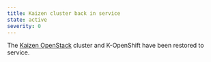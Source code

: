 ```yaml
---
title: Kaizen cluster back in service
state: active
severity: 0
---
```


The [Kaizen OpenStack](https://kaizen.massopen.cloud) cluster and
K-OpenShift have been restored to service.
